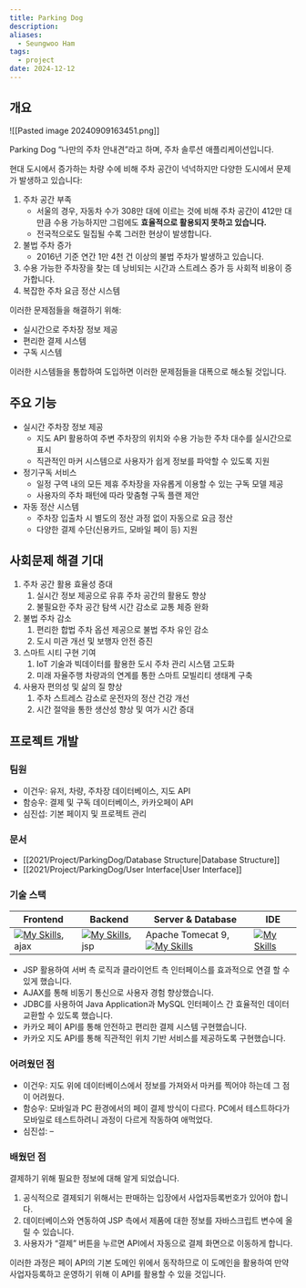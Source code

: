 ```yaml
---
title: Parking Dog
description: 
aliases:
  - Seungwoo Ham
tags:
  - project
date: 2024-12-12
---
```

## 개요

![[Pasted image 20240909163451.png]]

Parking Dog “나만의 주차 안내견”라고 하며, 주차 솔루션 애플리케이션입니다.

현대 도시에서 증가하는 차량 수에 비해 주차 공간이 넉넉하지만 다양한 도시에서 문제가 발생하고 있습니다:

1. 주차 공간 부족
	- 서울의 경우, 자동차 수가 308만 대에 이르는 것에 비해 주차 공간이 412만 대만큼 수용 가능하지만 그럼에도 **효율적으로 활용되지 못하고 있습니다.**
	- 전국적으로도 밀집될 수록 그러한 현상이 발생합니다.
2. 불법 주차 증가
	- 2016년 기준 연간 1만 4천 건 이상의 불법 주차가 발생하고 있습니다.
3. 수용 가능한 주차장을 찾는 데 낭비되는 시간과 스트레스 증가 등 사회적 비용이 증가합니다.
4. 복잡한 주차 요금 정산 시스템

이러한 문제점들을 해결하기 위해:

- 실시간으로 주차장 정보 제공
- 편리한 결제 시스템
- 구독 시스템

이러한 시스템들을 통합하여 도입하면 이러한 문제점들을 대폭으로 해소될 것입니다.

## 주요 기능

- 실시간 주차장 정보 제공
	- 지도 API 활용하여 주변 주차장의 위치와 수용 가능한 주차 대수를 실시간으로 표시
	- 직관적인 마커 시스템으로 사용자가 쉽게 정보를 파악할 수 있도록 지원
- 정기구독 서비스
	- 일정 구역 내의 모든 제휴 주차장을 자유롭게 이용할 수 있는 구독 모델 제공
	- 사용자의 주차 패턴에 따라 맞춤형 구독 플랜 제안
- 자동 정산 시스템
	- 주차장 입출차 시 별도의 정산 과정 없이 자동으로 요금 정산
	- 다양한 결제 수단(신용카드, 모바일 페이 등) 지원

## 사회문제 해결 기대

1. 주차 공간 활용 효율성 증대
	1. 실시간 정보 제공으로 유휴 주차 공간의 활용도 향상
	2. 불필요한 주차 공간 탐색 시간 감소로 교통 체증 완화
2. 불법 주차 감소
	1. 편리한 합법 주차 옵션 제공으로 불법 주차 유인 감소
	2. 도시 미관 개선 및 보행자 안전 증진
3. 스마트 시티 구현 기여
	1. IoT 기술과 빅데이터를 활용한 도시 주차 관리 시스탬 고도화
	2. 미래 자율주행 차량과의 연계를 통한 스마트 모빌리티 생태계 구축
4. 사용자 편의성 및 삶의 질 향상
	1. 주차 스트레스 감소로 운전자의 정산 건강 개선
	2. 시간 절약을 통한 생산성 향상 및 여가 시간 증대

## 프로젝트 개발

### 팀원

- 이건우: 유저, 차량, 주차장 데이터베이스, 지도 API
- 함승우: 결제 및 구독 데이터베이스, 카카오페이 API
- 심진섭: 기본 페이지 및 프로젝트 관리

### 문서

- [[2021/Project/ParkingDog/Database Structure|Database Structure]]
- [[2021/Project/ParkingDog/User Interface|User Interface]]

### 기술 스택

| Frontend                                                                                     | Backend                                                                          | Server & Database                                                                              | IDE                                                                            |
| -------------------------------------------------------------------------------------------- | -------------------------------------------------------------------------------- | ---------------------------------------------------------------------------------------------- | ------------------------------------------------------------------------------ |
| [![My Skills](https://skillicons.dev/icons?i=html,css,jquery)](https://skillicons.dev), ajax | [![My Skills](https://skillicons.dev/icons?i=java)](https://skillicons.dev), jsp | Apache Tomecat 9, [![My Skills](https://skillicons.dev/icons?i=mysql)](https://skillicons.dev) | [![My Skills](https://skillicons.dev/icons?i=eclipse)](https://skillicons.dev) |

- JSP 활용하여 서버 측 로직과 클라이언트 측 인터페이스를 효과적으로 연결 할 수 있게 했습니다.
- AJAX를 통해 비동기 통신으로 사용자 경험 향상했습니다.
- JDBC를 사용하여 Java Application과 MySQL 인터페이스 간 효율적인 데이터 교환할 수 있도록 했습니다.
- 카카오 페이 API를 통해 안전하고 편리한 결제 시스템 구현했습니다.
- 카카오 지도 API를 통해 직관적인 위치 기반 서비스를 제공하도록 구현했습니다.

### 어려웠던 점

- 이건우: 지도 위에 데이터베이스에서 정보를 가져와서 마커를 찍어야 하는데 그 점이 어려웠다.
- 함승우: 모바일과 PC 환경에서의 페이 결제 방식이 다르다. PC에서 테스트하다가 모바일로 테스트하려니 과정이 다르게 작동하여 애먹었다.
- 심진섭: –

### 배웠던 점

결제하기 위해 필요한 정보에 대해 알게 되었습니다.

1. 공식적으로 결제되기 위해서는 판매하는 입장에서 사업자등록번호가 있어야 합니다.
2. 데이터베이스와 연동하여 JSP 측에서 제품에 대한 정보를 자바스크립트 변수에 올릴 수 있습니다.
3. 사용자가 “결제” 버튼을 누르면 API에서 자동으로 결제 화면으로 이동하게 합니다.

이러한 과정은 페이 API의 기본 도메인 위에서 동작하므로 이 도메인을 활용하여 만약 사업자등록하고 운영하기 위해 이 API를 활용할 수 있을 것입니다.